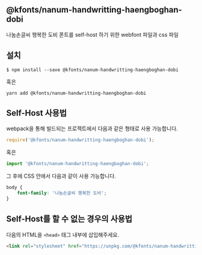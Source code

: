 
@kfonts/nanum-handwritting-haengboghan-dobi
---------------------

나눔손글씨 행복한 도비 폰트를 self-host 하기 위한 webfont 파일과 css 파일

설치
----

```
$ npm install --save @kfonts/nanum-handwritting-haengboghan-dobi
```

혹은

```
yarn add @kfonts/nanum-handwritting-haengboghan-dobi
```

Self-Host 사용법
---------------

webpack을 통해 빌드되는 프로젝트에서 다음과 같은 형태로 사용 가능합니다.

```js
require('@kfonts/nanum-handwritting-haengboghan-dobi');
```

혹은

```js
import '@kfonts/nanum-handwritting-haengboghan-dobi';
```

그 후에 CSS 안에서 다음과 같이 사용 가능합니다.

```css
body {
    font-family: '나눔손글씨 행복한 도비';
}
```

Self-Host를 할 수 없는 경우의 사용법
--------------------------------

다음의 HTML을 `<head>` 태그 내부에 삽입해주세요.

```html
<link rel="stylesheet" href="https://unpkg.com/@kfonts/nanum-handwritting-haengboghan-dobi/index.css" />
```

